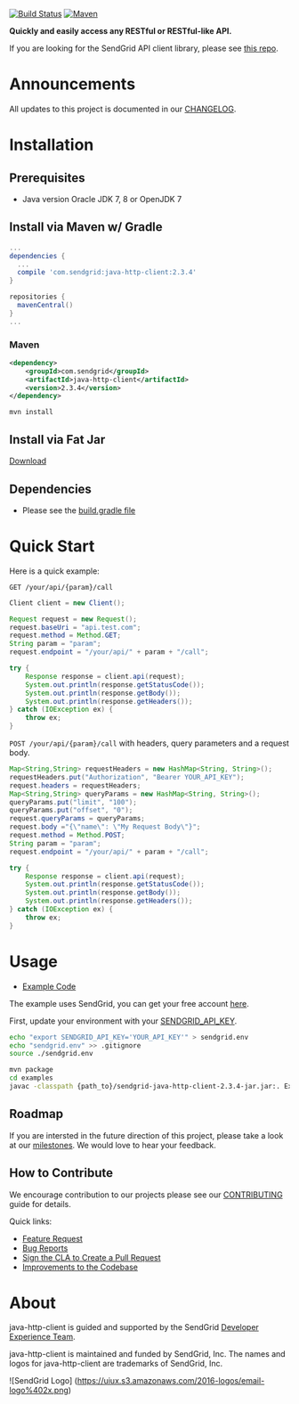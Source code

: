 [![Build Status](https://travis-ci.org/sendgrid/java-http-client.svg?branch=master)](https://travis-ci.org/sendgrid/java-http-client) [![Maven](https://maven-badges.herokuapp.com/maven-central/com.sendgrid/java-http-client/badge.svg)](https://maven-badges.herokuapp.com/maven-central/com.sendgrid/java-http-client)

**Quickly and easily access any RESTful or RESTful-like API.**

If you are looking for the SendGrid API client library, please see [this repo](https://github.com/sendgrid/sendgrid-java).

# Announcements

All updates to this project is documented in our [CHANGELOG](https://github.com/sendgrid/java-http-client/blob/master/CHANGELOG.md).

# Installation

## Prerequisites

- Java version Oracle JDK 7, 8 or OpenJDK 7

## Install via Maven w/ Gradle

```groovy
...
dependencies {
  ...
  compile 'com.sendgrid:java-http-client:2.3.4'
}

repositories {
  mavenCentral()
}
...
```

### Maven

```xml
<dependency>
    <groupId>com.sendgrid</groupId>
    <artifactId>java-http-client</artifactId>
    <version>2.3.4</version>
</dependency>
```

`mvn install`

## Install via Fat Jar

[Download](http://repo1.maven.org/maven2/com/sendgrid/java-http-client/2.3.4/java-http-client-2.3.4-jar.jar)

## Dependencies

- Please see the [build.gradle file](https://github.com/sendgrid/java-http-client/blob/master/build.gradle)

# Quick Start

Here is a quick example:

`GET /your/api/{param}/call`

```java
Client client = new Client();

Request request = new Request();
request.baseUri = "api.test.com";
request.method = Method.GET;
String param = "param";
request.endpoint = "/your/api/" + param + "/call";

try {
    Response response = client.api(request);
    System.out.println(response.getStatusCode());
    System.out.println(response.getBody());
    System.out.println(response.getHeaders());
} catch (IOException ex) {
    throw ex;
}
```

`POST /your/api/{param}/call` with headers, query parameters and a request body.

```java
Map<String,String> requestHeaders = new HashMap<String, String>();
requestHeaders.put("Authorization", "Bearer YOUR_API_KEY");
request.headers = requestHeaders;
Map<String,String> queryParams = new HashMap<String, String>();
queryParams.put("limit", "100");
queryParams.put("offset", "0");
request.queryParams = queryParams;
request.body ="{\"name\": \"My Request Body\"}";
request.method = Method.POST;
String param = "param";
request.endpoint = "/your/api/" + param + "/call";

try {
    Response response = client.api(request);
    System.out.println(response.getStatusCode());
    System.out.println(response.getBody());
    System.out.println(response.getHeaders());
} catch (IOException ex) {
    throw ex;
}
```

# Usage

- [Example Code](https://github.com/sendgrid/java-http-client/tree/master/examples)

The example uses SendGrid, you can get your free account [here](https://sendgrid.com/free?source=java-http-client).

First, update your environment with your [SENDGRID_API_KEY](https://app.sendgrid.com/settings/api_keys).

```bash
echo "export SENDGRID_API_KEY='YOUR_API_KEY'" > sendgrid.env
echo "sendgrid.env" >> .gitignore
source ./sendgrid.env
```

```bash
mvn package
cd examples
javac -classpath {path_to}/sendgrid-java-http-client-2.3.4-jar.jar:. Example.java && java -classpath {path_to}/sendgrid-java-http-client-2.3.4-jar.jar:. Example
```

## Roadmap

If you are intersted in the future direction of this project, please take a look at our [milestones](https://github.com/sendgrid/java-http-client/milestones). We would love to hear your feedback.

## How to Contribute

We encourage contribution to our projects please see our [CONTRIBUTING](https://github.com/sendgrid/java-http-client/blob/master/CONTRIBUTING.md) guide for details.

Quick links:

- [Feature Request](https://github.com/sendgrid/java-http-client/blob/master/CONTRIBUTING.md#feature_request)
- [Bug Reports](https://github.com/sendgrid/java-http-client/blob/master/CONTRIBUTING.md#submit_a_bug_report)
- [Sign the CLA to Create a Pull Request](https://github.com/sendgrid/java-http-client/blob/master/CONTRIBUTING.md#cla)
- [Improvements to the Codebase](https://github.com/sendgrid/java-http-client/blob/master/CONTRIBUTING.md#improvements_to_the_codebase)

# About

java-http-client is guided and supported by the SendGrid [Developer Experience Team](mailto:dx@sendgrid.com).

java-http-client is maintained and funded by SendGrid, Inc. The names and logos for java-http-client are trademarks of SendGrid, Inc.

![SendGrid Logo]
(https://uiux.s3.amazonaws.com/2016-logos/email-logo%402x.png)
